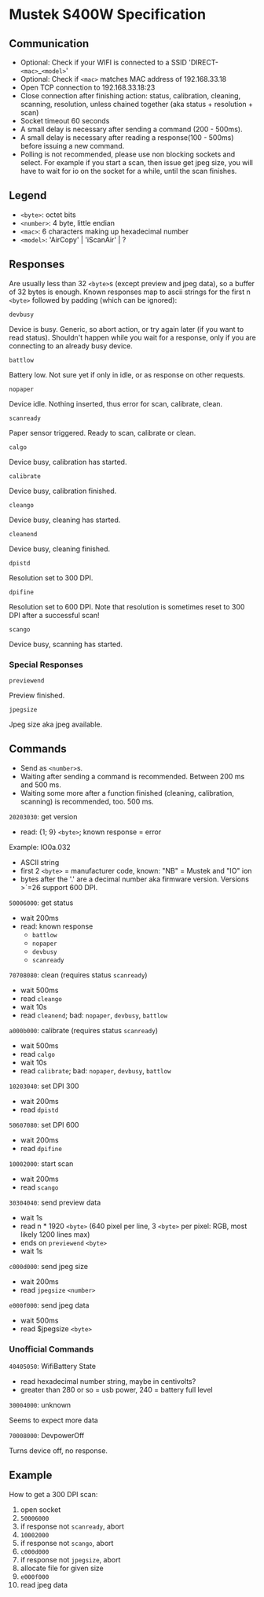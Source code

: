 # Mustek S400W Specification

## Communication

- Optional: Check if your WIFI is connected to a SSID 'DIRECT-`<mac>`_`<model>`'
- Optional: Check if `<mac>` matches MAC address of 192.168.33.18
- Open TCP connection to 192.168.33.18:23
- Close connection after finishing action: status, calibration, cleaning, scanning, resolution, unless chained together (aka status + resolution + scan)
- Socket timeout 60 seconds
- A small delay is necessary after sending a command (200 - 500ms).
- A small delay is necessary after reading a response(100 - 500ms) before issuing a new command.
- Polling is not recommended, please use non blocking sockets and select.
  For example if you start a scan, then issue get jpeg size, you will have to wait for
  io on the socket for a while, until the scan finishes.


## Legend
- `<byte>`: octet bits
- `<number>`: 4 byte, little endian
- `<mac>`: 6 characters making up hexadecimal number
- `<model>`: 'AirCopy' | 'iScanAir' | ?


## Responses

Are usually less than 32 `<byte>`s (except preview and jpeg data), so a buffer of 32 bytes is enough.
Known responses map to ascii strings for the first n `<byte>` followed by padding (which can be ignored):

`devbusy`

  Device is busy. Generic, so abort action, or try again later (if you want to read status).
  Shouldn't happen while you wait for a response, only if you are connecting to an already busy device.

`battlow`

  Battery low. Not sure yet if only in idle, or as response on other requests.

`nopaper`

  Device idle. Nothing inserted, thus error for scan, calibrate, clean.

`scanready`

  Paper sensor triggered. Ready to scan, calibrate or clean.

`calgo`

  Device busy, calibration has started.

`calibrate`

  Device busy, calibration finished.

`cleango`

  Device busy, cleaning has started.

`cleanend`

  Device busy, cleaning finished.

`dpistd`

  Resolution set to 300 DPI.

`dpifine`

  Resolution set to 600 DPI. Note that resolution is sometimes reset to 300 DPI after a successful scan!

`scango`

  Device busy, scanning has started.


### Special Responses

`previewend`

  Preview finished.

`jpegsize`

  Jpeg size aka jpeg available.


## Commands

- Send as `<number>`s.
- Waiting after sending a command is recommended. Between 200 ms and 500 ms.
- Waiting some more after a function finished (cleaning, calibration, scanning) is recommended, too. 500 ms.

`20203030`: get version

  - read: {1; 9} `<byte>`; known response = error

  Example: IO0a.032
  - ASCII string
  - first 2 `<byte>` = manufacturer code, known: "NB" = Mustek and "IO" ion
  - bytes after the '.' are a decimal number aka firmware version. Versions >`=26 support 600 DPI.

`50006000`: get status

  - wait 200ms
  - read: known response
    - `battlow`
    - `nopaper`
    - `devbusy`
    - `scanready`

`70708080`: clean (requires status `scanready`)

  - wait 500ms
  - read `cleango`
  - wait 10s
  - read `cleanend`; bad: `nopaper`, `devbusy`, `battlow`

`a000b000`: calibrate (requires status `scanready`)

  - wait 500ms
  - read `calgo`
  - wait 10s
  - read `calibrate`; bad: `nopaper`, `devbusy`, `battlow`

`10203040`: set DPI 300

  - wait 200ms
  - read `dpistd`

`50607080`: set DPI 600

  - wait 200ms
  - read `dpifine`

`10002000`: start scan

  - wait 200ms
  - read `scango`

`30304040`: send preview data

  - wait 1s
  - read n * 1920 `<byte>` (640 pixel per line, 3 `<byte>` per pixel: RGB, most likely 1200 lines max)
  - ends on `previewend` `<byte>`
  - wait 1s

`c000d000`: send jpeg size

  - wait 200ms
  - read `jpegsize` `<number>`


`e000f000`: send jpeg data

  - wait 500ms
  - read $jpegsize `<byte>`

### Unofficial Commands

`40405050`: WifiBattery State

  - read hexadecimal number string, maybe in centivolts?
  - greater than 280 or so = usb power, 240 = battery full level

`30004000`: unknown

  Seems to expect more data

`70008000`: DevpowerOff

   Turns device off, no response.


## Example

How to get a 300 DPI scan:

1. open socket
1. `50006000`
1. if response not `scanready`, abort
1. `10002000`
1. if response not `scango`, abort
1. `c000d000`
1. if response not `jpegsize`, abort
1. allocate file for given size
1. `e000f000`
1. read jpeg data

